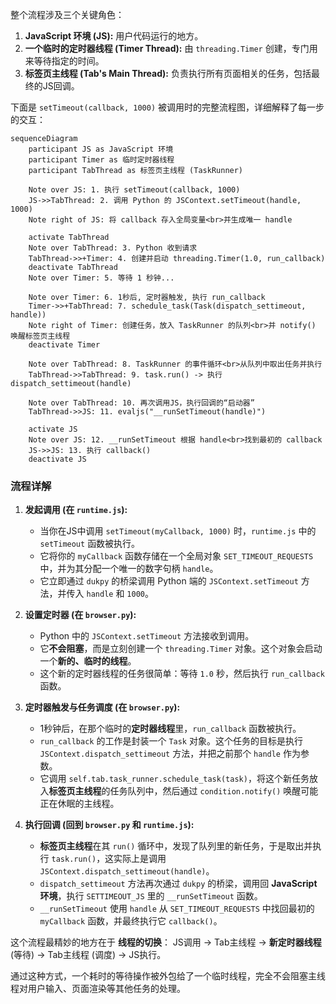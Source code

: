 


整个流程涉及三个关键角色：

1.  **JavaScript 环境 (JS):** 用户代码运行的地方。
2.  **一个临时的定时器线程 (Timer Thread):** 由 `threading.Timer` 创建，专门用来等待指定的时间。
3.  **标签页主线程 (Tab's Main Thread):** 负责执行所有页面相关的任务，包括最终的JS回调。

下面是 `setTimeout(callback, 1000)` 被调用时的完整流程图，详细解释了每一步的交互：

```mermaid
sequenceDiagram
    participant JS as JavaScript 环境
    participant Timer as 临时定时器线程
    participant TabThread as 标签页主线程 (TaskRunner)

    Note over JS: 1. 执行 setTimeout(callback, 1000)
    JS->>TabThread: 2. 调用 Python 的 JSContext.setTimeout(handle, 1000)
    Note right of JS: 将 callback 存入全局变量<br>并生成唯一 handle

    activate TabThread
    Note over TabThread: 3. Python 收到请求
    TabThread->>+Timer: 4. 创建并启动 threading.Timer(1.0, run_callback)
    deactivate TabThread
    Note over Timer: 5. 等待 1 秒钟...

    Note over Timer: 6. 1秒后, 定时器触发, 执行 run_callback
    Timer->>+TabThread: 7. schedule_task(Task(dispatch_settimeout, handle))
    Note right of Timer: 创建任务，放入 TaskRunner 的队列<br>并 notify() 唤醒标签页主线程
    deactivate Timer

    Note over TabThread: 8. TaskRunner 的事件循环<br>从队列中取出任务并执行
    TabThread->>TabThread: 9. task.run() -> 执行 dispatch_settimeout(handle)

    Note over TabThread: 10. 再次调用JS，执行回调的“启动器”
    TabThread->>JS: 11. evaljs("__runSetTimeout(handle)")

    activate JS
    Note over JS: 12. __runSetTimeout 根据 handle<br>找到最初的 callback
    JS->>JS: 13. 执行 callback()
    deactivate JS
```

### 流程详解

1.  **发起调用 (在 `runtime.js`):**

      * 当你在JS中调用 `setTimeout(myCallback, 1000)` 时，`runtime.js` 中的 `setTimeout` 函数被执行。
      * 它将你的 `myCallback` 函数存储在一个全局对象 `SET_TIMEOUT_REQUESTS` 中，并为其分配一个唯一的数字句柄 `handle`。
      * 它立即通过 `dukpy` 的桥梁调用 Python 端的 `JSContext.setTimeout` 方法，并传入 `handle` 和 `1000`。

2.  **设置定时器 (在 `browser.py`):**

      * Python 中的 `JSContext.setTimeout` 方法接收到调用。
      * 它**不会阻塞**，而是立刻创建一个 `threading.Timer` 对象。这个对象会启动一个**新的、临时的线程**。
      * 这个新的定时器线程的任务很简单：等待 `1.0` 秒，然后执行 `run_callback` 函数。

3.  **定时器触发与任务调度 (在 `browser.py`):**

      * 1秒钟后，在那个临时的**定时器线程**里，`run_callback` 函数被执行。
      * `run_callback` 的工作是封装一个 `Task` 对象。这个任务的目标是执行 `JSContext.dispatch_settimeout` 方法，并把之前那个 `handle` 作为参数。
      * 它调用 `self.tab.task_runner.schedule_task(task)`，将这个新任务放入**标签页主线程**的任务队列中，然后通过 `condition.notify()` 唤醒可能正在休眠的主线程。

4.  **执行回调 (回到 `browser.py` 和 `runtime.js`):**

      * **标签页主线程**在其 `run()` 循环中，发现了队列里的新任务，于是取出并执行 `task.run()`，这实际上是调用 `JSContext.dispatch_settimeout(handle)`。
      * `dispatch_settimeout` 方法再次通过 `dukpy` 的桥梁，调用回 **JavaScript 环境**，执行 `SETTIMEOUT_JS` 里的 `__runSetTimeout` 函数。
      * `__runSetTimeout` 使用 `handle` 从 `SET_TIMEOUT_REQUESTS` 中找回最初的 `myCallback` 函数，并最终执行它 `callback()`。

这个流程最精妙的地方在于 **线程的切换**：
JS调用 -\> Tab主线程 -\> **新定时器线程** (等待) -\> Tab主线程 (调度) -\> JS执行。

通过这种方式，一个耗时的等待操作被外包给了一个临时线程，完全不会阻塞主线程对用户输入、页面渲染等其他任务的处理。